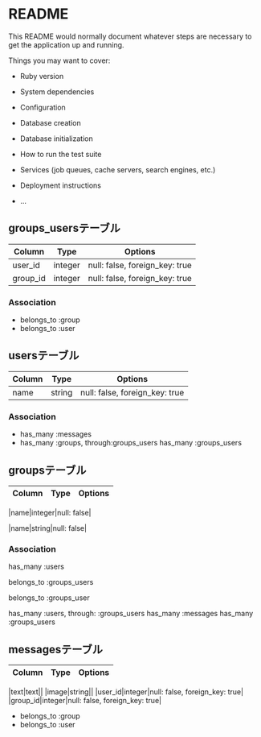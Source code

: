 # README

This README would normally document whatever steps are necessary to get the
application up and running.

Things you may want to cover:

* Ruby version

* System dependencies

* Configuration

* Database creation

* Database initialization

* How to run the test suite

* Services (job queues, cache servers, search engines, etc.)

* Deployment instructions

* ...


## groups_usersテーブル

|Column|Type|Options|
|------|----|-------|
|user_id|integer|null: false, foreign_key: true|
|group_id|integer|null: false, foreign_key: true|

### Association
- belongs_to :group
- belongs_to :user

## usersテーブル
|Column|Type|Options|
|------|----|-------|
|name|string|null: false, foreign_key: true|


### Association
- has_many :messages
- has_many :groups, through:groups_users
  has_many :groups_users


## groupsテーブル
|Column|Type|Options|
|------|----|-------|

|name|integer|null: false|

|name|string|null: false|



### Association

has_many :users

belongs_to :groups_users

belongs_to :groups_user

has_many :users, through: :groups_users
has_many :messages
has_many :groups_users





## messagesテーブル
|Column|Type|Options|
|------|----|-------|

|text|text||
|image|string||
|user_id|integer|null: false, foreign_key: true|
|group_id|integer|null: false, foreign_key: true|

- belongs_to :group
- belongs_to :user






